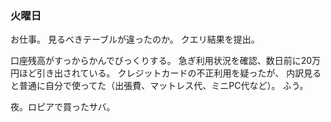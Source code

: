 ### 火曜日

お仕事。
見るべきテーブルが違ったのか。
クエリ結果を提出。

口座残高がすっからかんでびっくりする。
急ぎ利用状況を確認、数日前に20万円ほど引き出されている。
クレジットカードの不正利用を疑ったが、
内訳見ると普通に自分で使ってた（出張費、マットレス代、ミニPC代など）。
ふう。

夜。ロピアで買ったサバ。